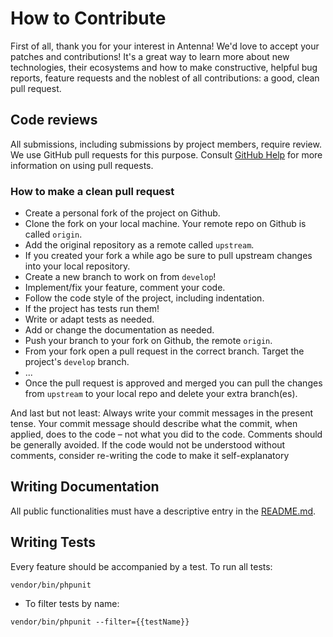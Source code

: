 # How to Contribute

First of all, thank you for your interest in Antenna!
We'd love to accept your patches and contributions! 
It's a great way to learn more about new technologies, their ecosystems and how to make constructive, helpful bug reports, feature requests and the noblest of all contributions: a good, clean pull request.

## Code reviews

All submissions, including submissions by project members, require review. We
use GitHub pull requests for this purpose. Consult
[GitHub Help](https://help.github.com/articles/about-pull-requests/) for more
information on using pull requests.


### How to make a clean pull request

- Create a personal fork of the project on Github.
- Clone the fork on your local machine. Your remote repo on Github is called `origin`.
- Add the original repository as a remote called `upstream`.
- If you created your fork a while ago be sure to pull upstream changes into your local repository.
- Create a new branch to work on from `develop`!
- Implement/fix your feature, comment your code.
- Follow the code style of the project, including indentation.
- If the project has tests run them!
- Write or adapt tests as needed.
- Add or change the documentation as needed.
- Push your branch to your fork on Github, the remote `origin`.
- From your fork open a pull request in the correct branch. Target the project's `develop` branch.
- ...
- Once the pull request is approved and merged you can pull the changes from `upstream` to your local repo and delete
your extra branch(es).

And last but not least: Always write your commit messages in the present tense. Your commit message should describe what the commit, when applied, does to the code – not what you did to the code. 
Comments should be generally avoided. If the code would not be understood without comments, consider re-writing the code to make it self-explanatory

## Writing Documentation

All public functionalities must have a descriptive entry in the [README.md](https://github.com/bondacom/Antenna/blob/master/docs/README.md).

## Writing Tests

Every feature should be accompanied by a test. To run all tests:
```
vendor/bin/phpunit
```

- To filter tests by name:
```
vendor/bin/phpunit --filter={{testName}}
```